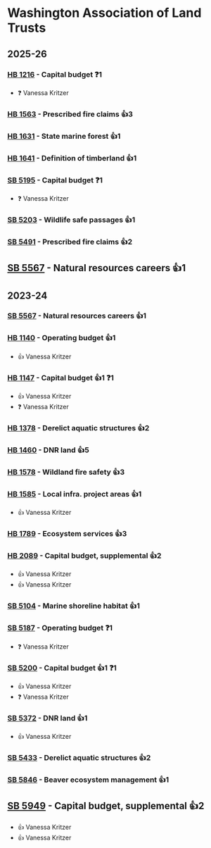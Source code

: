 # Washington Association of Land Trusts
## 2025-26

### [HB 1216](/bill/2025-26/hb/1216/) - Capital budget   ❓1
* ❓ Vanessa Kritzer

### [HB 1563](/bill/2025-26/hb/1563/) - Prescribed fire claims 👍3  

### [HB 1631](/bill/2025-26/hb/1631/) - State marine forest 👍1  

### [HB 1641](/bill/2025-26/hb/1641/) - Definition of timberland 👍1  

### [SB 5195](/bill/2025-26/sb/5195/) - Capital budget   ❓1
* ❓ Vanessa Kritzer

### [SB 5203](/bill/2025-26/sb/5203/) - Wildlife safe passages 👍1  

### [SB 5491](/bill/2025-26/sb/5491/) - Prescribed fire claims 👍2  

## [SB 5567](/bill/2025-26/sb/5567/) - Natural resources careers 👍1  

## 2023-24

### [SB 5567](/bill/2023-24/sb/5567/) - Natural resources careers 👍1  

### [HB 1140](/bill/2023-24/hb/1140/) - Operating budget 👍1  
* 👍 Vanessa Kritzer

### [HB 1147](/bill/2023-24/hb/1147/) - Capital budget 👍1  ❓1
* 👍 Vanessa Kritzer
* ❓ Vanessa Kritzer

### [HB 1378](/bill/2023-24/hb/1378/) - Derelict aquatic structures 👍2  

### [HB 1460](/bill/2023-24/hb/1460/) - DNR land 👍5  

### [HB 1578](/bill/2023-24/hb/1578/) - Wildland fire safety 👍3  

### [HB 1585](/bill/2023-24/hb/1585/) - Local infra. project areas 👍1  
* 👍 Vanessa Kritzer

### [HB 1789](/bill/2023-24/hb/1789/) - Ecosystem services 👍3  

### [HB 2089](/bill/2023-24/hb/2089/) - Capital budget, supplemental 👍2  
* 👍 Vanessa Kritzer
* 👍 Vanessa Kritzer

### [SB 5104](/bill/2023-24/sb/5104/) - Marine shoreline habitat 👍1  

### [SB 5187](/bill/2023-24/sb/5187/) - Operating budget   ❓1
* ❓ Vanessa Kritzer

### [SB 5200](/bill/2023-24/sb/5200/) - Capital budget 👍1  ❓1
* 👍 Vanessa Kritzer
* ❓ Vanessa Kritzer

### [SB 5372](/bill/2023-24/sb/5372/) - DNR land 👍1  
* 👍 Vanessa Kritzer

### [SB 5433](/bill/2023-24/sb/5433/) - Derelict aquatic structures 👍2  

### [SB 5846](/bill/2023-24/sb/5846/) - Beaver ecosystem management 👍1  

## [SB 5949](/bill/2023-24/sb/5949/) - Capital budget, supplemental 👍2  
* 👍 Vanessa Kritzer
* 👍 Vanessa Kritzer
